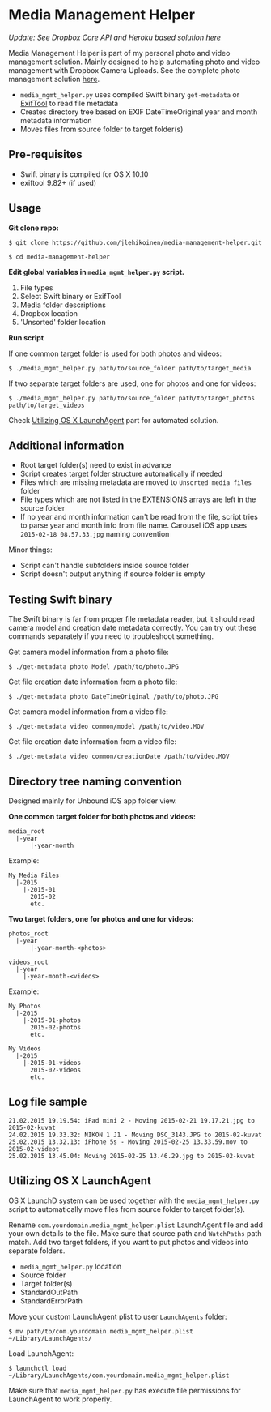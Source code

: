 Media Management Helper
=======================

_Update: See Dropbox Core API and Heroku based solution [here](https://github.com/jlehikoinen/db-mover)_

Media Management Helper is part of my personal photo and video management solution. Mainly designed to help automating photo and video management with Dropbox Camera Uploads. See the complete photo management solution [here](http://www.trrt.me/#!./md/photo_management_v1.md).

- `media_mgmt_helper.py` uses compiled Swift binary `get-metadata` or  [ExifTool](http://www.sno.phy.queensu.ca/~phil/exiftool/) to read file metadata
- Creates directory tree based on EXIF DateTimeOriginal year and month metadata information
- Moves files from source folder to target folder(s)

Pre-requisites
--------------

- Swift binary is compiled for OS X 10.10
- exiftool 9.82+ (if used)

Usage
-----


**Git clone repo:**

`$ git clone https://github.com/jlehikoinen/media-management-helper.git`

`$ cd media-management-helper`

**Edit global variables in `media_mgmt_helper.py` script.**

1. File types
2. Select Swift binary or ExifTool
3. Media folder descriptions
4. Dropbox location
5. 'Unsorted' folder location

**Run script**

If one common target folder is used for both photos and videos:

`$ ./media_mgmt_helper.py path/to/source_folder path/to/target_media`

If two separate target folders are used, one for photos and one for videos:

`$ ./media_mgmt_helper.py path/to/source_folder path/to/target_photos path/to/target_videos`

Check [Utilizing OS X LaunchAgent](#utilizing-os-x-launchagent) part for automated solution.

Additional information
----------------------

- Root target folder(s) need to exist in advance
- Script creates target folder structure automatically if needed
- Files which are missing metadata are moved to `Unsorted media files` folder
- File types which are not listed in the EXTENSIONS arrays are left in the source folder
- If no year and month information can't be read from the file, script tries to parse year and month info from file name. Carousel iOS app uses `2015-02-18 08.57.33.jpg` naming convention

Minor things:

- Script can't handle subfolders inside source folder
- Script doesn't output anything if source folder is empty

Testing Swift binary
--------------------

The Swift binary is far from proper file metadata reader, but it should read camera model and creation date metadata correctly. You can try out these commands separately if you need to troubleshoot something.

Get camera model information from a photo file:

`$ ./get-metadata photo Model /path/to/photo.JPG`

Get file creation date information from a photo file:

`$ ./get-metadata photo DateTimeOriginal /path/to/photo.JPG`

Get camera model information from a video file:

`$ ./get-metadata video common/model /path/to/video.MOV`

Get file creation date information from a video file:

`$ ./get-metadata video common/creationDate /path/to/video.MOV`

Directory tree naming convention
--------------------------------

Designed mainly for Unbound iOS app folder view.

**One common target folder for both photos and videos:**

```
media_root
  |-year
      |-year-month
```

Example:

```
My Media Files
  |-2015
    |-2015-01
      2015-02
      etc.
```

**Two target folders, one for photos and one for videos:**


```
photos_root
  |-year
      |-year-month-<photos>

videos_root
  |-year
    |-year-month-<videos>
```

Example:

```
My Photos
  |-2015
    |-2015-01-photos
      2015-02-photos
      etc.

My Videos
  |-2015
    |-2015-01-videos
      2015-02-videos
      etc.
```

Log file sample
---------------

```
21.02.2015 19.19.54: iPad mini 2 - Moving 2015-02-21 19.17.21.jpg to 2015-02-kuvat
24.02.2015 19.33.32: NIKON 1 J1 - Moving DSC_3143.JPG to 2015-02-kuvat
25.02.2015 13.32.13: iPhone 5s - Moving 2015-02-25 13.33.59.mov to 2015-02-videot
25.02.2015 13.45.04: Moving 2015-02-25 13.46.29.jpg to 2015-02-kuvat
```

Utilizing OS X LaunchAgent
--------------------------

OS X LaunchD system can be used together with the `media_mgmt_helper.py` script to automatically move files from source folder to target folder(s).

Rename `com.yourdomain.media_mgmt_helper.plist` LaunchAgent file and add your own details to the file. Make sure that source path and `WatchPaths` path match. Add two target folders, if you want to put photos and videos into separate folders.

- `media_mgmt_helper.py` location
- Source folder
- Target folder(s)
- StandardOutPath
- StandardErrorPath

Move your custom LaunchAgent plist to user `LaunchAgents` folder:

`$ mv path/to/com.yourdomain.media_mgmt_helper.plist ~/Library/LaunchAgents/`

Load LaunchAgent:

`$ launchctl load ~/Library/LaunchAgents/com.yourdomain.media_mgmt_helper.plist`

Make sure that `media_mgmt_helper.py` has execute file permissions for LaunchAgent to work properly.
